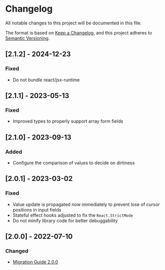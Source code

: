 # Changelog

All notable changes to this project will be documented in this file.

The format is based on [Keep a Changelog](https://keepachangelog.com/en/1.0.0/),
and this project adheres to [Semantic Versioning](https://semver.org/spec/v2.0.0.html).

## [2.1.2] - 2024-12-23

### Fixed

- Do not bundle react/jsx-runtime

## [2.1.1] - 2023-05-13

### Fixed

- Improved types to properly support array form fields

## [2.1.0] - 2023-09-13

### Added

- Configure the comparison of values to decide on dirtiness

## [2.0.1] - 2023-03-02

### Fixed

- Value update is propagated now immediately to prevent lose of cursor positions in input fields
- Stateful effect hooks adjusted to fix the `React.StrictMode`
- Do not minify library code for better debuggability

## [2.0.0] - 2022-07-10

### Changed

- [Migration Guide 2.0.0](https://github.com/fdc-viktor-luft/morfi/blob/master/MIGRATIONGUIDE.md#200)

